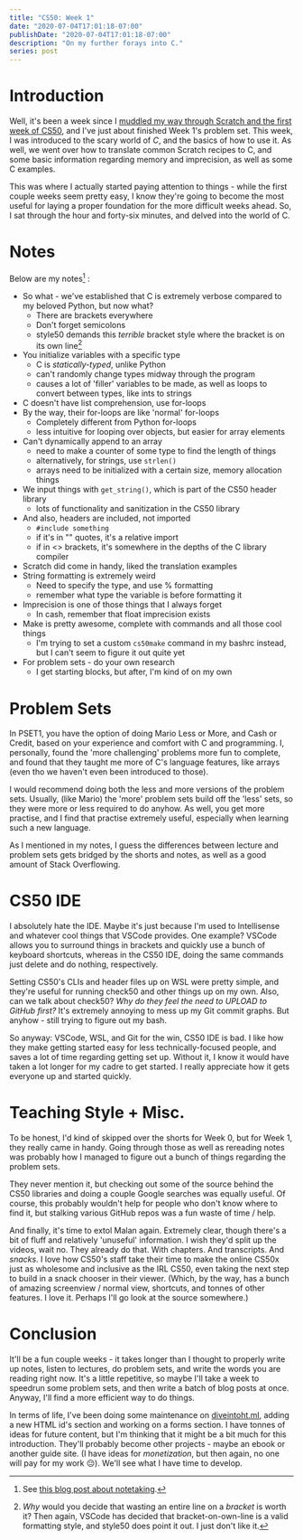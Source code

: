 ```yaml
---
title: "CS50: Week 1"
date: "2020-07-04T17:01:18-07:00"
publishDate: "2020-07-04T17:01:18-07:00"
description: "On my further forays into C."
series: post
---
```


# Introduction
Well, it's been a week since I [muddled my way through Scratch and the first week of CS50](https://kewbish.github.io/blog/posts/200629), and I've just about finished Week 1's problem set. This week, I was introduced to the scary world of *C*, and the basics of how to use it. As well, we went over how to translate common Scratch recipes to C, and some basic information regarding memory and imprecision, as well as some C examples. 

This was where I actually started paying attention to things - while the first couple weeks seem pretty easy, I know they're going to become the most useful for laying a proper foundation for the more difficult weeks ahead. So, I sat through the hour and forty-six minutes, and delved into the world of C.

# Notes
Below are my notes[^1] :
- So what - we've established that C is extremely verbose compared to my beloved Python, but now what?
	- There are brackets everywhere
	- Don't forget semicolons
	- style50 demands this *terrible* bracket style where the bracket is on its own line[^2]
- You initialize variables with a specific type
	- C is *statically-typed*, unlike Python
	- can't randomly change types midway through the program
	- causes a lot of 'filler' variables to be made, as well as loops to convert between types, like ints to strings
- C doesn't have list comprehension, use for-loops
- By the way, their for-loops are like 'normal' for-loops
	- Completely different from Python for-loops
	- less intuitive for looping over objects, but easier for array elements
- Can't dynamically append to an array
	- need to make a counter of some type to find the length of things
	- alternatively, for strings, use `strlen()`
	- arrays need to be initialized with a certain size, memory allocation things
- We input things with `get_string()`, which is part of the CS50 header library
	- lots of functionality and sanitization in the CS50 library
- And also, headers are included, not imported
	- `#include something`
	- if it's in "" quotes, it's a relative import
	- if in <> brackets, it's somewhere in the depths of the C library compiler
- Scratch did come in handy, liked the translation examples
- String formatting is extremely weird
	- Need to specify the type, and use % formatting
	- remember what type the variable is before formatting it
- Imprecision is one of those things that I always forget
	- In cash, remember that float imprecision exists
- Make is pretty awesome, complete with commands and all those cool things
	- I'm trying to set a custom `cs50make` command in my bashrc instead, but I can't seem to figure it out quite yet
- For problem sets - do your own research
	- I get starting blocks, but after, I'm kind of on my own

# Problem Sets
In PSET1, you have the option of doing Mario Less or More, and Cash or Credit, based on your experience and comfort with C and programming. I, personally, found the 'more challenging' problems more fun to complete, and found that they taught me more of C's language features, like arrays (even tho we haven't even been introduced to those). 

I would recommend doing both the less and more versions of the problem sets. Usually, (like Mario) the 'more' problem sets build off the 'less' sets, so they were more or less required to do anyhow. As well, you get more practise, and I find that practise extremely useful, especially when learning such a new language.

As I mentioned in my notes, I guess the differences between lecture and problem sets gets bridged by the shorts and notes, as well as a good amount of Stack Overflowing. 

# CS50 IDE
I absolutely hate the IDE. Maybe it's just because I'm used to Intellisense and whatever cool things that VSCode provides. One example? VSCode allows you to surround things in brackets and quickly use a bunch of keyboard shortcuts, whereas in the CS50 IDE, doing the same commands just delete and do nothing, respectively.

Setting CS50's CLIs and header files up on WSL were pretty simple, and they're useful for running check50 and other things up on my own. Also, can we talk about check50? *Why do they feel the need to UPLOAD to GitHub first?* It's extremely annoying to mess up my Git commit graphs. But anyhow - still trying to figure out my bash.

So anyway: VSCode, WSL, and Git for the win, CS50 IDE is bad. I like how they make getting started easy for less technically-focused people, and saves a lot of time regarding getting set up. Without it, I know it would have taken a lot longer for my cadre to get started. I really appreciate how it gets everyone up and started quickly.

# Teaching Style + Misc.
To be honest, I'd kind of skipped over the shorts for Week 0, but for Week 1, they really came in handy. Going through those as well as rereading notes was probably how I managed to figure out a bunch of things regarding the problem sets.

They never mention it, but checking out some of the source behind the CS50 libraries and doing a couple Google searches was equally useful. Of course, this probably wouldn't help for people who don't know where to find it, but stalking various GitHub repos was a fun waste of time / help.

And finally, it's time to extol Malan again. Extremely clear, though there's a bit of fluff and relatively 'unuseful' information. I wish they'd split up the videos, wait no. They already do that. With chapters. And transcripts. And *snacks*. I love how CS50's staff take their time to make the online CS50x just as wholesome and inclusive as the IRL CS50, even taking the next step to build in a snack chooser in their viewer. (Which, by the way, has a bunch of amazing screenview / normal view, shortcuts, and tonnes of other features. I love it. Perhaps I'll go look at the source somewhere.)

# Conclusion
It'll be a fun couple weeks - it takes longer than I thought to properly write up notes, listen to lectures, do problem sets, and write the words you are reading right now. It's a little repetitive, so maybe I'll take a week to speedrun some problem sets, and then write a batch of blog posts at once. Anyway, I'll find a more efficient way to do things.

In terms of life, I've been doing some maintenance on [diveintoht.ml](https://diveintoht.ml), adding a new HTML id's section and working on a forms section. I have tonnes of ideas for future content, but I'm thinking that it might be a bit much for this introduction. They'll probably become other projects - maybe an ebook or another guide site. (I have ideas for *monetization*, but then again, no one will pay for my work :pensive:). We'll see what I have time to develop. 

[^1]: See [this blog post about notetaking](https://kewbish.github.io/blog/posts/200607/).

[^2]: *Why* would you decide that wasting an entire line on a *bracket* is worth it? Then again, VSCode has decided that bracket-on-own-line is a valid formatting style, and style50 does point it out. I just don't like it.
